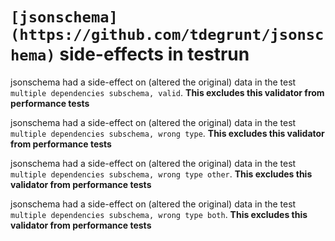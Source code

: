 # `[jsonschema](https://github.com/tdegrunt/jsonschema)` side-effects in testrun

jsonschema had a side-effect on (altered the original) data in the test `multiple dependencies subschema, valid`. **This excludes this validator from performance tests**

jsonschema had a side-effect on (altered the original) data in the test `multiple dependencies subschema, wrong type`. **This excludes this validator from performance tests**

jsonschema had a side-effect on (altered the original) data in the test `multiple dependencies subschema, wrong type other`. **This excludes this validator from performance tests**

jsonschema had a side-effect on (altered the original) data in the test `multiple dependencies subschema, wrong type both`. **This excludes this validator from performance tests**
